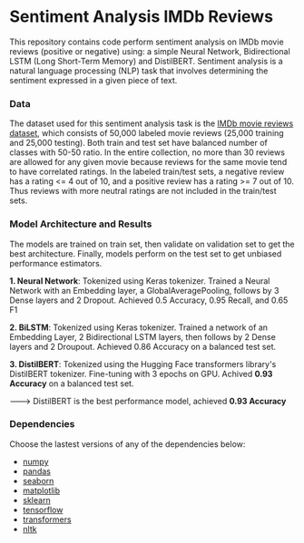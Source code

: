 # Sentiment Analysis IMDb Reviews 

This repository contains code perform sentiment analysis on IMDb movie reviews (positive or negative) using: a simple Neural Network,  Bidirectional LSTM (Long Short-Term Memory) and DistilBERT. Sentiment analysis is a natural language processing (NLP) task that involves determining the sentiment expressed in a given piece of text.

### Data 
The dataset used for this sentiment analysis task is the [IMDb movie reviews dataset](https://www.kaggle.com/datasets/pawankumargunjan/imdb-review), which consists of 50,000 labeled movie reviews (25,000 training and 25,000 testing). Both train and test set have balanced number of classes with 50-50 ratio. In the entire collection, no more than 30 reviews are allowed for any given movie because reviews for the same movie tend to have correlated ratings.  In the labeled train/test sets, a negative review has a rating <= 4 out of 10, and a positive review has a rating >= 7 out of 10. Thus reviews with more neutral ratings are not included in the train/test sets.

### Model Architecture and Results

The models are trained on train set, then validate on validation set to get the best architecture. Finally, models perform on the test set to get unbiased performance estimators.

**1. Neural Network**: Tokenized using Keras tokenizer. Trained a Neural Network with an Embedding layer, a GlobalAveragePooling, follows by 3 Dense layers and 2 Dropout. Achieved 0.5 Accuracy, 0.95 Recall, and 0.65 F1

**2. BiLSTM**: Tokenized using Keras tokenizer. Trained a network of an Embedding Layer, 2 Bidirectional LSTM layers, then follows by 2 Dense layers and 2 Droupout. Achieved 0.86 Accuracy on a balanced test set.

**3. DistilBERT**: Tokenized using the Hugging Face transformers library's DistilBERT tokenizer. Fine-tuning with 3 epochs on GPU. Achived **0.93 Accuracy** on a balanced test set.

---> DistilBERT is the best performance model, achieved **0.93 Accuracy**

### Dependencies
Choose the lastest versions of any of the dependencies below: 
- [numpy](https://numpy.org/)
- [pandas](https://pandas.pydata.org/)
- [seaborn](https://seaborn.pydata.org/)
- [matplotlib](https://matplotlib.org/)
- [sklearn](https://scikit-learn.org/stable/)
- [tensorflow](https://www.tensorflow.org/)
- [transformers](https://huggingface.co/docs/transformers/en/index)
- [nltk](https://www.nltk.org/)
